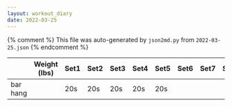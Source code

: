 ```yaml
---
layout: workout_diary
date: 2022-03-25
---
```


{% comment %}
    This file was auto-generated by `json2md.py` from `2022-03-25.json`
{% endcomment %}

|  | Weight (lbs) | Set1 | Set2 | Set3 | Set4 | Set5 | Set6 | Set7 | Set8 | Set9 | Set10 | Set11 | Set12 |
|--|--------------|------|------|------|------|------|------|------|------|------|-------|-------|-------|
| bar hang |  | 20s | 20s | 20s | 20s | 20s |  |  |  |  |  |  |  |

